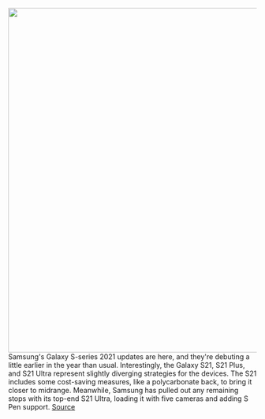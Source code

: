 <img src='https://cdn.vox-cdn.com/thumbor/hqZgttTP3wgYeG0t67zRcmmqxhs=/0x0:3197x2131/1200x800/filters:focal(1344x811:1854x1321)/cdn.vox-cdn.com/uploads/chorus_image/image/68667153/03_1_galaxys21_series_violet_pink_black_210107073008.0.jpg' width='700px' /><br/>
Samsung's Galaxy S-series 2021 updates are here, and they're debuting a little earlier in the year than usual. Interestingly, the Galaxy S21, S21 Plus, and S21 Ultra represent slightly diverging strategies for the devices. The S21 includes some cost-saving measures, like a polycarbonate back, to bring it closer to midrange. Meanwhile, Samsung has pulled out any remaining stops with its top-end S21 Ultra, loading it with five cameras and adding S Pen support.
<a href='https://www.theverge.com/22227272/samsung-galaxy-s21-iphone-12-specs-comparison-vs-features-price'> Source <a/>